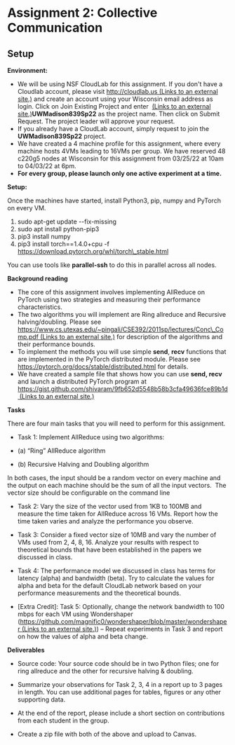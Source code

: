 # Assignment 2: Collective Communication


## Setup

**Environment:**

-   We will be using NSF CloudLab for this assignment. If you don't have a Cloudlab account, please visit [http://cloudlab.us (Links to an external site.)](http://cloudlab.us) and create an account using your Wisconsin email address as login. Click on Join Existing Project and enter  [(Links to an external site.)](https://www.cloudlab.us/signup.php?pid=UWMadison744-F20)**UWMadison839Sp22** as the project name. Then click on Submit Request. The project leader will approve your request. 
-   If you already have a CloudLab account, simply request to join the **UWMadison839Sp22** project.
-   We have created a 4 machine profile for this assignment, where every machine hosts 4VMs leading to 16VMs per group. We have reserved 48 c220g5 nodes at Wisconsin for this assignment from 03/25/22 at 10am to 04/03/22 at 6pm.
-   **For every group, please launch only one active experiment at a time.**

**Setup:**

Once the machines have started, install Python3, pip, numpy and PyTorch on every VM.

1.  sudo apt-get update --fix-missing
2.  sudo apt install python-pip3
3.  pip3 install numpy 
4.  pip3 install torch==1.4.0+cpu -f https://download.pytorch.org/whl/torch\_stable.html

You can use tools like **parallel-ssh** to do this in parallel across all nodes. 

**Background reading**

-   The core of this assignment involves implementing AllReduce on PyTorch using two strategies and measuring their performance characteristics. 
-   The two algorithms you will implement are Ring allreduce and Recursive halving/doubling. Please see [https://www.cs.utexas.edu/~pingali/CSE392/2011sp/lectures/Conc\_Comp.pdf (Links to an external site.)](https://www.cs.utexas.edu/~pingali/CSE392/2011sp/lectures/Conc_Comp.pdf) for description of the algorithms and their performance bounds.
-   To implement the methods you will use simple **send**, **recv** functions that are implemented in the PyTorch distributed module. Please see https://pytorch.org/docs/stable/distributed.html for details.
-   We have created a sample file that shows how you can use **send, recv** and launch a distributed PyTorch program at [https://gist.github.com/shivaram/9fb652d5548b58b3cfa49636fce89b1d (Links to an external site.)](https://gist.github.com/shivaram/9fb652d5548b58b3cfa49636fce89b1d)

**Tasks**

There are four main tasks that you will need to perform for this assignment. 

-   Task 1: Implement AllReduce using two algorithms:

-   (a) “Ring” AllReduce algorithm 
-   (b) Recursive Halving and Doubling algorithm

In both cases, the input should be a random vector on every machine and the output on each machine should be the sum of all the input vectors.  The vector size should be configurable on the command line

-   Task 2: Vary the size of the vector used from 1KB to 100MB and measure the time taken for AllReduce across 16 VMs. Report how the time taken varies and analyze the performance you observe.

-   Task 3: Consider a fixed vector size of 10MB and vary the number of VMs used from 2, 4, 8, 16. Analyze your results with respect to theoretical bounds that have been established in the papers we discussed in class.
-   Task 4: The performance model we discussed in class has terms for latency (alpha) and bandwidth (beta). Try to calculate the values for alpha and beta for the default CloudLab network based on your performance measurements and the theoretical bounds.
-   \[Extra Credit\]: Task 5: Optionally, change the network bandwidth to 100 mbps for each VM using Wondershaper ([https://github.com/magnific0/wondershaper/blob/master/wondershaper (Links to an external site.)](https://github.com/magnific0/wondershaper/blob/master/wondershaper)) – Repeat experiments in Task 3 and report on how the values of alpha and beta change. 

**Deliverables**

-   Source code: Your source code should be in two Python files; one for ring allreduce and the other for recursive halving & doubling. 

-   Summarize your observations for Task 2, 3, 4 in a report up to 3 pages in length. You can use additional pages for tables, figures or any other supporting data.
-   At the end of the report, please include a short section on contributions from each student in the group.
-   Create a zip file with both of the above and upload to Canvas.
